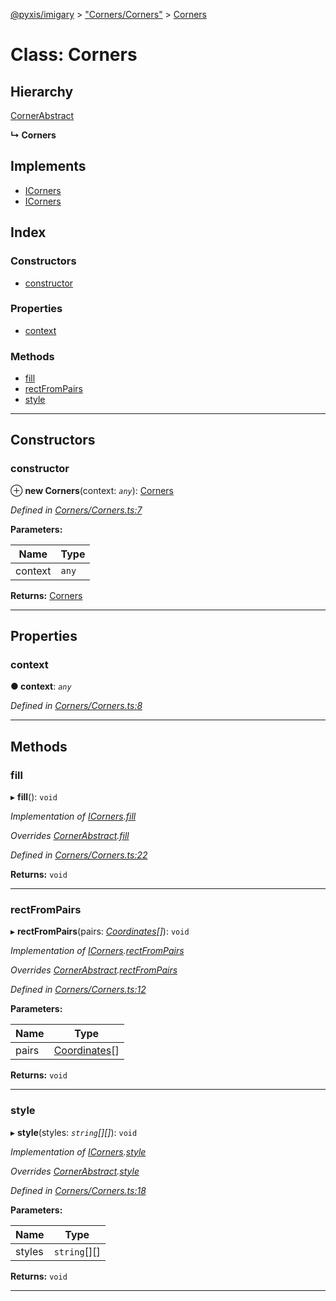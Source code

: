[@pyxis/imigary](../README.md) > ["Corners/Corners"](../modules/_corners_corners_.md) > [Corners](../classes/_corners_corners_.corners.md)

# Class: Corners

## Hierarchy

 [CornerAbstract](_corners_cornersabstract_.cornerabstract.md)

**↳ Corners**

## Implements

* [ICorners](../interfaces/_corners_types_.icorners.md)
* [ICorners](../interfaces/_corners_types_.icorners.md)

## Index

### Constructors

* [constructor](_corners_corners_.corners.md#constructor)

### Properties

* [context](_corners_corners_.corners.md#context)

### Methods

* [fill](_corners_corners_.corners.md#fill)
* [rectFromPairs](_corners_corners_.corners.md#rectfrompairs)
* [style](_corners_corners_.corners.md#style)

---

## Constructors

<a id="constructor"></a>

###  constructor

⊕ **new Corners**(context: *`any`*): [Corners](_corners_corners_.corners.md)

*Defined in [Corners/Corners.ts:7](https://github.com/creaux/pyxis/blob/f13ba2a/packages/imigary/src/Corners/Corners.ts#L7)*

**Parameters:**

| Name | Type |
| ------ | ------ |
| context | `any` |

**Returns:** [Corners](_corners_corners_.corners.md)

___

## Properties

<a id="context"></a>

###  context

**● context**: *`any`*

*Defined in [Corners/Corners.ts:8](https://github.com/creaux/pyxis/blob/f13ba2a/packages/imigary/src/Corners/Corners.ts#L8)*

___

## Methods

<a id="fill"></a>

###  fill

▸ **fill**(): `void`

*Implementation of [ICorners](../interfaces/_corners_types_.icorners.md).[fill](../interfaces/_corners_types_.icorners.md#fill)*

*Overrides [CornerAbstract](_corners_cornersabstract_.cornerabstract.md).[fill](_corners_cornersabstract_.cornerabstract.md#fill)*

*Defined in [Corners/Corners.ts:22](https://github.com/creaux/pyxis/blob/f13ba2a/packages/imigary/src/Corners/Corners.ts#L22)*

**Returns:** `void`

___
<a id="rectfrompairs"></a>

###  rectFromPairs

▸ **rectFromPairs**(pairs: *[Coordinates](../modules/_squares_types_.md#coordinates)[]*): `void`

*Implementation of [ICorners](../interfaces/_corners_types_.icorners.md).[rectFromPairs](../interfaces/_corners_types_.icorners.md#rectfrompairs)*

*Overrides [CornerAbstract](_corners_cornersabstract_.cornerabstract.md).[rectFromPairs](_corners_cornersabstract_.cornerabstract.md#rectfrompairs)*

*Defined in [Corners/Corners.ts:12](https://github.com/creaux/pyxis/blob/f13ba2a/packages/imigary/src/Corners/Corners.ts#L12)*

**Parameters:**

| Name | Type |
| ------ | ------ |
| pairs | [Coordinates](../modules/_squares_types_.md#coordinates)[] |

**Returns:** `void`

___
<a id="style"></a>

###  style

▸ **style**(styles: *`string`[][]*): `void`

*Implementation of [ICorners](../interfaces/_corners_types_.icorners.md).[style](../interfaces/_corners_types_.icorners.md#style)*

*Overrides [CornerAbstract](_corners_cornersabstract_.cornerabstract.md).[style](_corners_cornersabstract_.cornerabstract.md#style)*

*Defined in [Corners/Corners.ts:18](https://github.com/creaux/pyxis/blob/f13ba2a/packages/imigary/src/Corners/Corners.ts#L18)*

**Parameters:**

| Name | Type |
| ------ | ------ |
| styles | `string`[][] |

**Returns:** `void`

___

